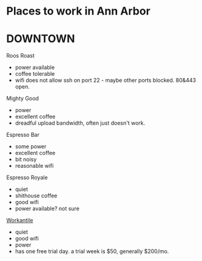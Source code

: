Places to work in Ann Arbor
===========================


DOWNTOWN
========

Roos Roast
  - power available
  - coffee tolerable
  - wifi does not allow ssh on port 22 - maybe other ports blocked. 80&443 open.

Mighty Good
  - power
  - excellent coffee
  - dreadful upload bandwidth, often just doesn't work.

Espresso Bar
  - some power
  - excellent coffee
  - bit noisy
  - reasonable wifi

Espresso Royale
  - quiet
  - shithouse coffee
  - good wifi
  - power available? not sure

[Workantile](workantile.com)
- quiet
- good wifi
- power
- has one free trial day. a trial week is $50, generally $200/mo.

